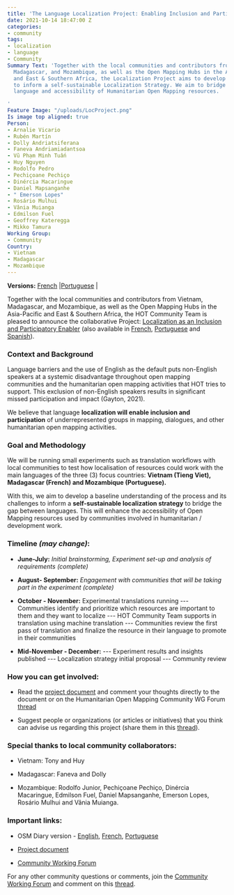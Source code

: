 ```yaml
---
title: 'The Language Localization Project: Enabling Inclusion and Participation'
date: 2021-10-14 18:47:00 Z
categories:
- community
tags:
- localization
- language
- Community
Summary Text: 'Together with the local communities and contributors from Vietnam,
  Madagascar, and Mozambique, as well as the Open Mapping Hubs in the Asia-Pacific
  and East & Southern Africa, the Localization Project aims to develop baseline data
  to inform a self-sustainable Localization Strategy. We aim to bridge the gap between
  language and accessibility of Humanitarian Open Mapping resources.

'
Feature Image: "/uploads/LocProject.png"
Is image top aligned: true
Person:
- Arnalie Vicario
- Rubén Martín
- Dolly Andriatsiferana
- Faneva Andriamiadantsoa
- Vũ Phạm Minh Tuấn
- Huy Nguyen
- Rodolfo Pedro
- Pechiçoane Pechiço
- Dinércia Macaringue
- Daniel Mapsanganhe
- " Emerson Lopes"
- Rosário Mulhui
- Vânia Muianga
- Edmilson Fuel
- Geoffrey Kateregga
- Mikko Tamura
Working Group:
- Community
Country:
- Vietnam
- Madagascar
- Mozambique
---
```


**Versions:** [French](https://www.openstreetmap.org/user/arnalielsewhere/diary/397845) |[Portuguese](https://www.openstreetmap.org/user/arnalielsewhere/diary/397846) |

Together with the local communities and contributors from Vietnam, Madagascar, and Mozambique, as well as the Open Mapping Hubs in the Asia-Pacific and East & Southern Africa, the HOT Community Team is pleased to announce the collaborative Project: [Localization as an Inclusion and Participatory Enabler](https://docs.google.com/document/d/1GxIKnkfwY8usha77KwHqgqR9UpDrU2yn1itLQfcETo0/edit?usp=sharing) (also available in [French](https://docs.google.com/document/d/1WZg65ojx5nK0ZOxXREs64M5fqmYhAPUYhaRtthgCveU/edit?usp=sharing), [Portuguese](https://docs.google.com/document/d/1E9XpelfSkaOO-vAYIzqfCdEFjGAUfwWmHgyaXkEaB3k/edit?usp=sharing) and [Spanish](https://docs.google.com/document/d/1BsmwOQl53b2cp91vw8D8Ndl4q1iJ10pMxJQQ21F7QzI/edit)).

### Context and Background

Language barriers and the use of English as the default puts non-English speakers at a systemic disadvantage throughout open mapping communities and the humanitarian open mapping activities that HOT tries to support. This exclusion of non-English speakers results in significant missed participation and impact (Gayton, 2021).

We believe that language **localization will enable inclusion and participation** of underrepresented groups in mapping, dialogues, and other humanitarian open mapping activities.

### Goal and Methodology

We will be running small experiments such as translation workflows with local communities to test how localisation of resources could work with the main languages of the three (3) focus countries: **Vietnam (Tieng Viet), Madagascar (French) and Mozambique (Portuguese).**

With this, we aim to develop a baseline understanding of the process and its challenges to inform a **self-sustainable localization strategy** to bridge the gap between languages. This will enhance the accessibility of Open Mapping resources used by communities involved in humanitarian / development work.

### Timeline *(may change)*:

* **June-July:** *Initial brainstorming, Experiment set-up and analysis of requirements (complete)*

* **August- September:** *Engagement with communities that will be taking part in the experiment (complete)*

* **October - November:** Experimental translations running
  --- Communities identify and prioritize which resources are important to them and they want to localize
  --- HOT Community Team supports in translation using machine translation
  --- Communities review the first pass of translation and finalize the resource in their language to promote in their communities

* **Mid-November - December:**
  --- Experiment results and insights published
  --- Localization strategy initial proposal
  --- Community review

### How you can get involved:

* Read the [project document](https://docs.google.com/document/d/1GxIKnkfwY8usha77KwHqgqR9UpDrU2yn1itLQfcETo0/edit?usp=sharing) and comment your thoughts directly to the document or on the Humanitarian Open Mapping Community WG Forum [thread](https://loomio.hotosm.org/d/jys7qru2/launching-language-localization-as-an-inclusion-and-participatory-enabler)

* Suggest people or organizations (or articles or initiatives) that you think can advise us regarding this project (share them in this [thread](https://loomio.hotosm.org/d/jys7qru2/launching-language-localization-as-an-inclusion-and-participatory-enabler)).

### Special thanks to local community collaborators:

* Vietnam: Tony and Huy

* Madagascar: Faneva and Dolly

* Mozambique: Rodolfo Junior, Pechiçoane Pechiço, Dinércia Macaringue, Edmilson Fuel, Daniel Mapsanganhe, Emerson Lopes, Rosário Mulhui and Vânia Muianga.

### Important links:

* OSM Diary version - [English](https://www.openstreetmap.org/user/arnalielsewhere/diary/397844), [French](https://www.openstreetmap.org/user/arnalielsewhere/diary/397845), [Portuguese](https://www.openstreetmap.org/user/arnalielsewhere/diary/397846)

* [Project document](https://docs.google.com/document/d/1GxIKnkfwY8usha77KwHqgqR9UpDrU2yn1itLQfcETo0/edit?usp=sharing)

* [Community Working Forum](http://bit.ly/communitywgforum)

For any other community questions or comments, join the [Community Working Forum](http://bit.ly/communitywgforum) and comment on this  [thread](https://loomio.hotosm.org/d/jys7qru2/launching-language-localization-as-an-inclusion-and-participatory-enabler).